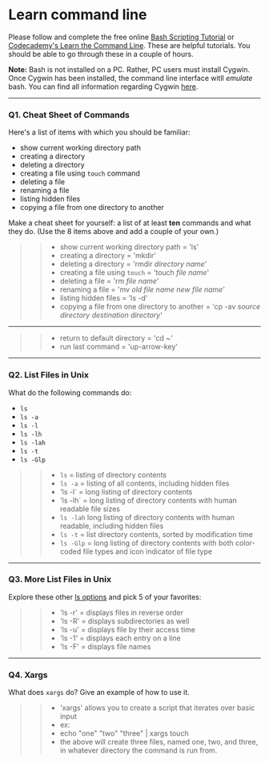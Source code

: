 # Learn command line

Please follow and complete the free online [Bash Scripting Tutorial](https://ryanstutorials.net/bash-scripting-tutorial/) or [Codecademy's Learn the Command Line](https://www.codecademy.com/learn/learn-the-command-line). These are helpful tutorials. You should be able to go through these in a couple of hours.

**Note:** Bash is not installed on a PC. Rather, PC users must install Cygwin. Once Cygwin has been installed, the command line interface witll _emulate_ bash. You can find all information regarding Cygwin [here](https://www.cygwin.com/).

---

### Q1.  Cheat Sheet of Commands  

Here's a list of items with which you should be familiar:  
* show current working directory path
* creating a directory
* deleting a directory
* creating a file using `touch` command
* deleting a file
* renaming a file
* listing hidden files
* copying a file from one directory to another

Make a cheat sheet for yourself: a list of at least **ten** commands and what they do.  (Use the 8 items above and add a couple of your own.)  

> > * show current working directory path = 'ls'
> > * creating a directory = 'mkdir'
> > * deleting a directory = 'rmdir *directory name*'
> > * creating a file using `touch` = 'touch *file name*'
> > * deleting a file = 'rm *file name*'
> > * renaming a file = 'mv *old file name* *new file name*'
> > * listing hidden files = 'ls -d'
> > * copying a file from one directory to another = 'cp -av *source directory* *destination directory*'
---
> > * return to default directory = 'cd ~'
> > * run last command = 'up-arrow-key'
---

### Q2.  List Files in Unix   

What do the following commands do:  
* `ls` 
* `ls -a` 
* `ls -l` 
* `ls -lh` 
* `ls -lah`  
* `ls -t`  
* `ls -Glp`  

> > * `ls` = listing of directory contents
> > * `ls -a` = listing of all contents, including hidden files
> > * 'ls -l` = long listing of directory contents
> > * 'ls -lh` = long listing of directory contents with human readable file sizes
> > * `ls -lah` long listing of directory contents with human readable, including hidden files
> > * `ls -t` = list directory contents, sorted by modification time
> > * `ls -Glp` =  long listing of directory contents with both color-coded file types and icon indicator of file type


---

### Q3.  More List Files in Unix  

Explore these other [ls options](http://www.techonthenet.com/unix/basic/ls.php) and pick 5 of your favorites:

> > * 'ls -r' = displays files in reverse order
> > * 'ls -R' = displays subdirectories as well
> > * 'ls -u' = displays file by their access time
> > * 'ls -1' = displays each entry on a line
> > * 'ls -F' = displays file names

---

### Q4.  Xargs   

What does `xargs` do? Give an example of how to use it.

> > * 'xargs' allows you to create a script that iterates over basic input
> > * ex:
> > * echo "one" "two" "three" | xargs touch
> > * the above will create three files, named one, two, and three, in whatever directory the command is run from. 


 

